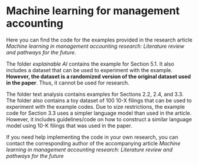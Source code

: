 # Machine learning for management accounting
Here you can find the code for the examples provided in the research article *Machine learning in management accounting research: Literature review and pathways for the future*.

The folder *explainable AI* contains the example for Section 5.1. It also includes a dataset that can be used to experiment with the example. **However, the dataset is a randomized version of the original dataset used in the paper**. Thus, it cannot be used for research.

The folder text analysis contains examples for Sections 2.2, 2.4, and 3.3. The folder also contains a toy dataset of 100 10-X filings that can be used to experiment with the example codes. Due to size restrictions, the example code for Section 3.3 uses a simpler language model than used in the article. However, it includes guidelines/code on how to construct a similar language model using 10-K filings that was used in the paper.

If you need help implementing the code in your own research, you can contact the corresponding author of the accompanying article *Machine learning in management accounting research: Literature review and pathways for the future*
